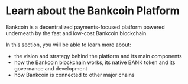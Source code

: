 # Learn about the Bankcoin Platform

Bankcoin is a decentralized payments-focused platform powered underneath by the fast and low-cost Bankcoin blockchain.&#x20;

In this section, you will be able to learn more about:

* the vision and strategy behind the platform and its main components
* how the Bankcoin blockchain works, its native BANK token and its governance and development
* how Bankcoin is connected to other major chains

